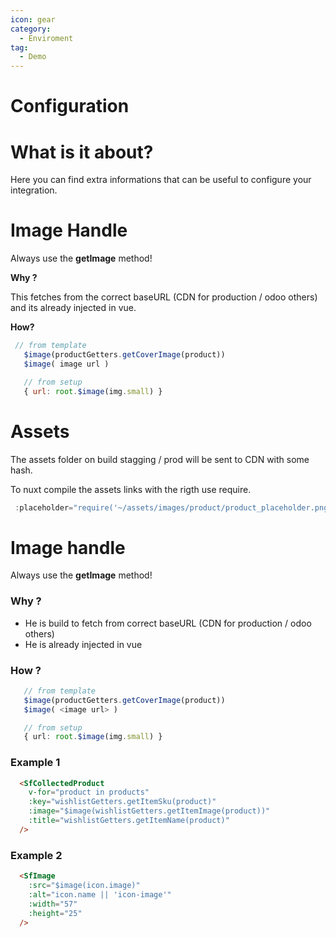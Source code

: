 ```yaml
---
icon: gear
category:
  - Enviroment
tag:
  - Demo
---
```


# Configuration

# What is it about?

Here you can find extra informations that can be useful to configure your integration.

# Image Handle

Always use the **getImage** method!

**Why ?**

This fetches from the correct baseURL (CDN for production / odoo others) and its already injected in vue.

**How?**

```js
 // from template
   $image(productGetters.getCoverImage(product))
   $image( image url )

   // from setup
   { url: root.$image(img.small) }
```

# Assets

The assets folder on build stagging / prod will be sent to CDN with some hash.

To nuxt compile the assets links with the rigth use require.

```js
 :placeholder="require('~/assets/images/product/product_placeholder.png')"
```

# Image handle
Always use the **getImage** method!

### Why ? 
- He is build to fetch from correct baseURL (CDN for production / odoo others)
- He is already injected in vue

### How ?
```ts
   // from template
   $image(productGetters.getCoverImage(product))
   $image( <image url> )

   // from setup
   { url: root.$image(img.small) }

```

### Example 1
```html
  <SfCollectedProduct
    v-for="product in products"
    :key="wishlistGetters.getItemSku(product)"
    :image="$image(wishlistGetters.getItemImage(product))"
    :title="wishlistGetters.getItemName(product)"
  />

```

### Example 2
```html
  <SfImage
    :src="$image(icon.image)"
    :alt="icon.name || 'icon-image'"
    :width="57"
    :height="25"
  />

```
